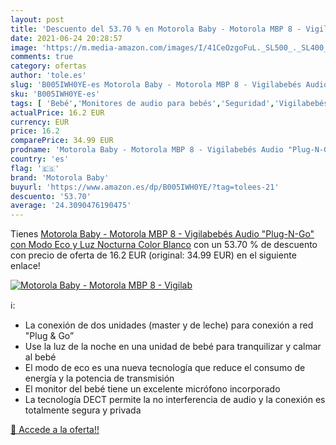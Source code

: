 ```yaml
---
layout: post
title: 'Descuento del 53.70 % en Motorola Baby - Motorola MBP 8 - Vigilab'
date: 2021-06-24 20:28:57
image: 'https://m.media-amazon.com/images/I/41CeOzgoFuL._SL500_._SL400_.jpg'
comments: true
category: ofertas
author: 'tole.es'
slug: 'B005IWH0YE-es Motorola Baby - Motorola MBP 8 - Vigilabebés Audio "Plug-...'
sku: 'B005IWH0YE-es'
tags: [ 'Bebé','Monitores de audio para bebés','Seguridad','Vigilabebés','motorola baby','vigilabebés', ]
actualPrice: 16.2 EUR
currency: EUR
price: 16.2
comparePrice: 34.99 EUR
prodname: 'Motorola Baby - Motorola MBP 8 - Vigilabebés Audio "Plug-N-Go" con Modo Eco y Luz Nocturna  Color Blanco'
country: 'es'
flag: '🇪🇸'
brand: 'Motorola Baby'
buyurl: 'https://www.amazon.es/dp/B005IWH0YE/?tag=tolees-21'
descuento: '53.70'
average: '24.3090476190475'
---
```


Tienes [Motorola Baby - Motorola MBP 8 - Vigilabebés Audio "Plug-N-Go" con Modo Eco y Luz Nocturna  Color Blanco](https://www.amazon.es/dp/B005IWH0YE/?tag=tolees-21) con un 53.70 % de descuento con precio de oferta de 16.2 EUR (original: 34.99 EUR) en el siguiente enlace!

[![Motorola Baby - Motorola MBP 8 - Vigilab](https://m.media-amazon.com/images/I/41CeOzgoFuL._SL500_._SL400_.jpg)](https://www.amazon.es/dp/B005IWH0YE/?tag=tolees-21)

ℹ️:

- La conexión de dos unidades (master y de leche) para conexión a red "Plug & Go”
- Use la luz de la noche en una unidad de bebé para tranquilizar y calmar al bebé
- El modo de eco es una nueva tecnología que reduce el consumo de energía y la potencia de transmisión
- El monitor del bebé tiene un excelente micrófono incorporado
- La tecnología DECT permite la no interferencia de audio y la conexión es totalmente segura y privada

[🛒 Accede a la oferta!!](https://www.amazon.es/dp/B005IWH0YE/?tag=tolees-21)
